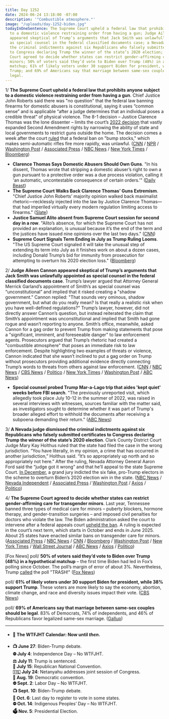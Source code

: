```yaml
---
title: Day 1252
date: 2024-06-24 13:18:00 -07:00
description: '"Combustible atmosphere."'
image: "/uploads/day-1252-biden.jpg"
todayInOneSentence: The Supreme Court upheld a federal law that prohibits anyone subject
  to a domestic violence restraining order from having a gun; Judge Aileen Cannon
  appeared skeptical of Trump’s arguments that Jack Smith was unlawfully appointed
  as special counsel in the federal classified documents case; a Nevada judge dismissed
  the criminal indictments against six Republicans who falsely submitted certificates
  to Congress declaring Trump the winner of the state’s 2020 election; the Supreme
  Court agreed to decide whether states can restrict gender-affirming care for transgender
  minors; 50% of voters said they’d vote to Biden over Trump (48%) in a hypothetical
  matchup; 61% of likely voters under 30 support Biden for president, while 38% support
  Trump; and 69% of Americans say that marriage between same-sex couples should be
  legal.
---
```


1/ **The Supreme Court upheld a federal law that prohibits anyone subject to a domestic violence restraining order from having a gun**. Chief Justice John Roberts said there was "no question" that the federal law banning firearms for domestic abusers is constitutional, saying it uses “common sense” and is applicable “after a judge determines that an individual poses a credible threat” of physical violence. The 8-1 decision – Justice Clarence Thomas was the lone dissenter – limits the court’s [2022 decision](https://whatthefuckjusthappenedtoday.com/2022/06/23/day-520/#1-the-supreme-court-struck-down-a-ne) that vastly expanded Second Amendment rights by narrowing the ability of state and local governments to restrict guns outside the home. The decision comes a week after the court [ruled](https://whatthefuckjusthappenedtoday.com/2024/06/17/day-1245/#3-the-supreme-court-overturned-a-fed) that a federal ban on "bump stocks," which makes semi-automatic rifles fire more rapidly, was unlawful. ([CNN](https://www.cnn.com/2024/06/21/politics/supreme-court-guns-rahimi/index.html) / [NPR](https://www.npr.org/2024/05/23/1252764853/supreme-court-guns) / [Washington Post](https://www.washingtonpost.com/politics/2024/06/21/supreme-court-guns-domestic-violence-restraining-orders/) / [Associated Press](https://apnews.com/article/supreme-court-guns-domestic-violence-d63ee828e51911cc5e5a01780820f224) / [NBC News](https://www.nbcnews.com/politics/supreme-court/supreme-court-upholds-domestic-violence-gun-restriction-rcna137782) / [New York Times](https://www.nytimes.com/2024/06/21/us/politics/supreme-court-guns-domestic-violence.html) / [Bloomberg](https://www.bloomberg.com/news/articles/2024-06-21/supreme-court-upholds-us-gun-ban-in-domestic-violence-cases?sref=MIBMEEoj))

* **Clarence Thomas Says Domestic Abusers Should Own Guns**. "In his dissent, Thomas wrote that stripping a domestic abuser’s right to own a gun pursuant to a protective order was a due process violation, calling it 'an automatic, uncontestable consequence of certain orders.’" ([Daily Beast](https://www.thedailybeast.com/supreme-court-justice-clarence-thomas-says-domestic-abusers-should-own-guns))
* **The Supreme Court Walks Back Clarence Thomas’ Guns Extremism**. "Chief Justice John Roberts’ majority opinion walked back maximalist rhetoric—recklessly injected into the law by Justice Clarence Thomas—that had imperiled virtually every modern regulation limiting access to firearms." ([Slate](https://slate.com/news-and-politics/2024/06/supreme-court-clarence-thomas-guns-extremism-rahimi-bruen.html))
* **Justice Samuel Alito absent from Supreme Court session for second day in a row**. "Alito’s absence, for which the Supreme Court has not provided an explanation, is unusual because it’s the end of the term and the justices have issued nine opinions over the last two days." ([CNN](https://www.cnn.com/2024/06/21/politics/samuel-alito-not-present-supreme-court/))
* **Supreme Court Signals Term Ending in July as Trump Ruling Looms**. "The US Supreme Court signaled it will take the unusual step of extending its term into July as it finishes work on about a dozen cases, including Donald Trump’s bid for immunity from prosecution for attempting to overturn his 2020 election loss." ([Bloomberg](https://www.bloomberg.com/news/articles/2024-06-24/supreme-court-signals-term-ending-in-july-as-trump-ruling-looms?srnd=homepage-americas&sref=MIBMEEoj))

2/ **Judge Aileen Cannon appeared skeptical of Trump’s arguments that Jack Smith was unlawfully appointed as special counsel in the federal classified documents case**. Trump’s lawyer argued that Attorney General Merrick Garland’s appointment of Smith’s as special counsel was “unconstitutional” and implied that it risked creating a "shadow government." Cannon replied: "That sounds very ominous, shadow government, but what do you really mean? Is that really a realistic risk when you have well-defined regulations?" Trump’s lawyer, however, did not directly answer Cannon’s question, but instead reiterated the claim that Smith’s appointment was unconstitutional and implied that Smith had gone rogue and wasn’t reporting to anyone. Smith’s office, meanwhile, asked Cannon for a gag order to prevent Trump from making statements that pose a "significant, imminent, and foreseeable danger" to law enforcement agents. Prosecutors argued that Trump’s rhetoric had created a "combustible atmosphere" that poses an immediate risk to law enforcement. Despite highlighting two examples of threats or violence, Cannon indicated that she wasn’t inclined to put a gag order on Trump without prosecutors providing additional evidence directly connecting Trump’s words to threats from others against law enforcement. ([CNN](https://www.cnn.com/2024/06/21/politics/aileen-cannon-trump-classified-documents-special-counsel-constitutional-hearing/) / [NBC News](https://www.nbcnews.com/politics/donald-trump/judge-trump-classified-documents-case-hear-challenge-special-counsels-rcna158248) / [CBS News](https://www.cbsnews.com/news/trump-documents-case-jack-smith-special-counsel/) / [Politico](https://www.politico.com/news/2024/06/21/trump-classified-documents-cannon-garland-smith-00164541) / [New York Times](https://www.nytimes.com/2024/06/21/us/politics/trump-documents-special-counsel.html) / [Washington Post](https://www.washingtonpost.com/national-security/2024/06/21/trump-cannon-jack-smith-pretrial-hearing/) / [ABC News](https://abcnews.go.com/US/blaming-trump-combustible-atmosphere-prosecutors-push-gag-order/story?id=111357634))

* **Special counsel probed Trump Mar-a-Lago trip that aides 'kept quiet' weeks before FBI search**. "The previously unreported visit, which allegedly took place July 10-12 in the summer of 2022, was raised in several interviews with witnesses, sources familiar with the matter said, as investigators sought to determine whether it was part of Trump's broader alleged effort to withhold the documents after receiving a subpoena demanding their return." ([ABC News](https://abcnews.go.com/US/special-counsel-probed-trump-mar-lago-trip-aides/story?id=111334156))

3/ **A Nevada judge dismissed the criminal indictments against six Republicans who falsely submitted certificates to Congress declaring Trump the winner of the state’s 2020 election**. Clark County District Court Judge Mary Kay Holthus ruled that the state had filed the case in the wrong jurisdiction. “You have literally, in my opinion, a crime that has occurred in another jurisdiction,” Holthus said. “It’s so appropriately up north and so appropriately not here.” After the ruling, Nevada Attorney General Aaron Ford said the “judge got it wrong” and that he’ll appeal to the state Supreme Court. [In December](https://whatthefuckjusthappenedtoday.com/2023/12/06/day-1051/#4-a-nevada-grand-jury-charged-six-re), a grand jury indicted the six fake, pro-Trump electors in the scheme to overturn Biden’s 2020 election win in the state. ([NBC News](https://www.nbcnews.com/politics/politics-news/nevada-judge-dismisses-trump-fake-electors-case-rcna158364) / [Nevada Independent](https://thenevadaindependent.com/article/judge-dismisses-nevada-fake-electors-case-over-lack-of-jurisdiction) / [Associated Press](https://apnews.com/article/nevada-republicans-fake-electors-indictment-trump-9d06ffc619314f85e0bdb321b820a557) / [Washington Post](https://www.washingtonpost.com/nation/2024/06/21/nevada-trump-electors-case-dismissed/) / [Axios](https://www.axios.com/2024/06/21/nevada-fake-trump-electors-charges-dismissed) / [Politico](https://www.politico.com/news/2024/06/21/judge-dismisses-charges-in-nevada-fake-electors-case-over-venue-question-00164513))

4/ **The Supreme Court agreed to decide whether states can restrict gender-affirming care for transgender minors**. Last year, Tennessee banned three types of medical care for minors – puberty blockers, hormone therapy, and gender-transition surgeries – and imposed civil penalties for doctors who violate the law. The Biden administration asked the court to intervene after a federal appeals court [upheld the ban](https://whatthefuckjusthappenedtoday.com/2023/07/10/day-902/#federal-appeals-court-allowed-tennes). A ruling is expected in the court’s next term, which starts in October and ends in June 2025. About 25 states have enacted similar bans on transgender care for minors. ([Associated Press](https://apnews.com/article/supreme-court-transgender-health-tennessee-kentucky-75e3b446513f61281013a2bf86248044) / [NBC News](https://www.nbcnews.com/politics/supreme-court/supreme-court-weigh-state-restrictions-gender-affirming-care-youths-rcna142825) / [CNN](https://www.cnn.com/2024/06/24/politics/supreme-court-to-decide-whether-states-can-restrict-gender-affirming-care-for-minors/index.html) / [Bloomberg](https://www.bloomberg.com/news/articles/2024-06-24/transgender-care-bans-for-minors-draw-review-by-supreme-court?sref=MIBMEEoj) / [Washington Post](https://www.washingtonpost.com/politics/2024/06/24/scotus-trans-minors-gender-care/) / [New York Times](https://www.nytimes.com/2024/06/24/us/politics/supreme-court-transgender-care-tennessee.html) / [Wall Street Journal](https://www.wsj.com/us-news/law/supreme-court-to-weigh-bans-on-transgender-medical-treatments-609c18ea) / [ABC News](https://abcnews.go.com/Politics/supreme-court-review-ban-gender-affirming-care-minors/story?id=111367818) / [Axios](https://www.axios.com/2024/06/24/supreme-court-trans-health-care-tennessee) / [Politico](https://www.politico.com/news/2024/06/24/supreme-court-transgender-youth-00164648))

[Fox News] poll/ **50% of voters said they’d vote to Biden over Trump (48%) in a hypothetical matchup** – the first time Biden had led in Fox’s polling since October. The poll’s margin of error of about 3%. Nevertheless, Trump [called](https://www.thedailybeast.com/trump-melts-down-over-trash-fox-news-poll-that-shows-biden-ahead) the poll "TRASH!" ([Fox News](https://www.foxnews.com/official-polls/fox-news-poll-three-point-shift-biden-trump-matchup-since-may))

poll/ **61% of likely voters under 30 support Biden for president, while 38% support Trump**. These voters are more likely to say the economy, abortion, climate change, and race and diversity issues impact their vote. ([CBS News](https://www.cbsnews.com/news/poll-2024-election-new-generation-gap-young-voters-06-23-2024/))

poll/ **69% of Americans say that marriage between same-sex couples should be legal**. 83% of Democrats, 74% of independents, and 46% of Republicans favor legalized same-sex marriage. ([Gallup](https://news.gallup.com/poll/646202/sex-relations-marriage-supported.aspx))

---



* #### 📅 The WTFJHT Calendar: Now until *then*. 

* **📺 June 27**: Biden-Trump debate.\
**⛔️ July 4**: Independence Day – No WTFJHT. \
**⚖️ July 11**: Trump is sentenced.\
**🐘 July 15**: Republican National Convention.\
**🇮🇱 July 24**: Netanyahu addresses joint session of Congress.\
**🫏 Aug. 19**: Democratic convention.\
**⛔️ Sept. 2**: Labor Day – No WTFJHT. \
**📺 Sept. 10**: Biden-Trump debate.\
**📆 Oct. 6**: Last day to register to vote in some states. \
**⛔️ Oct. 14**: Indigenous Peoples’ Day – No WTFJHT. \
**🗳️ Nov. 5**: Presidential Election.


